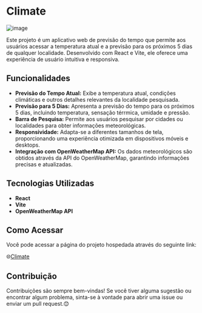 # Climate

![image](https://github.com/user-attachments/assets/cb8e1e4c-7a19-4810-9183-8349b66fdbfe)

Este projeto é um aplicativo web de previsão do tempo que permite aos usuários acessar a temperatura atual e a previsão para os próximos 5 dias de qualquer localidade. Desenvolvido com React e Vite, ele oferece uma experiência de usuário intuitiva e responsiva.

## Funcionalidades

* **Previsão do Tempo Atual:** Exibe a temperatura atual, condições climáticas e outros detalhes relevantes da localidade pesquisada.
* **Previsão para 5 Dias:** Apresenta a previsão do tempo para os próximos 5 dias, incluindo temperatura, sensação térrmica, umidade e pressão.
* **Barra de Pesquisa:** Permite aos usuários pesquisar por cidades ou localidades para obter informações meteorológicas.
* **Responsividade:** Adapta-se a diferentes tamanhos de tela, proporcionando uma experiência otimizada em dispositivos móveis e desktops.
* **Integração com OpenWeatherMap API:** Os dados meteorológicos são obtidos através da API do OpenWeatherMap, garantindo informações precisas e atualizadas.

## Tecnologias Utilizadas

* **React**
* **Vite**
* **OpenWeatherMap API**

## Como Acessar

Você pode acessar a página do projeto hospedada através do seguinte link:

🌐[Climate](https://climate-wine-ten.vercel.app/)


## Contribuição

Contribuições são sempre bem-vindas! Se você tiver alguma sugestão ou encontrar algum problema, sinta-se à vontade para abrir uma issue ou enviar um pull request.😊
